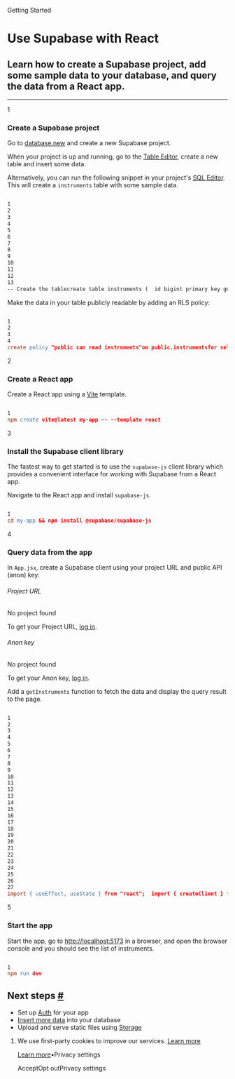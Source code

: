 Getting Started

# Use Supabase with React

## Learn how to create a Supabase project, add some sample data to your database, and query the data from a React app.

* * *

1

### Create a Supabase project

Go to [database.new](https://database.new/) and create a new Supabase project.

When your project is up and running, go to the [Table Editor](https://supabase.com/dashboard/project/_/editor), create a new table and insert some data.

Alternatively, you can run the following snippet in your project's [SQL Editor](https://supabase.com/dashboard/project/_/sql/new). This will create a `instruments` table with some sample data.

```flex

1
2
3
4
5
6
7
8
9
10
11
12
13
-- Create the tablecreate table instruments (  id bigint primary key generated always as identity,  name text not null);-- Insert some sample data into the tableinsert into instruments (name)values  ('violin'),  ('viola'),  ('cello');alter table instruments enable row level security;
```

Make the data in your table publicly readable by adding an RLS policy:

```flex

1
2
3
4
create policy "public can read instruments"on public.instrumentsfor select to anonusing (true);
```

2

### Create a React app

Create a React app using a [Vite](https://vitejs.dev/guide/) template.

```flex

1
npm create vite@latest my-app -- --template react
```

3

### Install the Supabase client library

The fastest way to get started is to use the `supabase-js` client library which provides a convenient interface for working with Supabase from a React app.

Navigate to the React app and install `supabase-js`.

```flex

1
cd my-app && npm install @supabase/supabase-js
```

4

### Query data from the app

In `App.jsx`, create a Supabase client using your project URL and public API (anon) key:

###### Project URL

No project found

To get your Project URL, [log in](https://supabase.com/dashboard).

###### Anon key

No project found

To get your Anon key, [log in](https://supabase.com/dashboard).

Add a `getInstruments` function to fetch the data and display the query result to the page.

```flex

1
2
3
4
5
6
7
8
9
10
11
12
13
14
15
16
17
18
19
20
21
22
23
24
25
26
27
import { useEffect, useState } from "react";  import { createClient } from "@supabase/supabase-js";  const supabase = createClient("https://<project>.supabase.co", "<your-anon-key>");  function App() {    const [instruments, setInstruments] = useState([]);    useEffect(() => {      getInstruments();    }, []);    async function getInstruments() {      const { data } = await supabase.from("instruments").select();      setInstruments(data);    }    return (      <ul>        {instruments.map((instrument) => (          <li key={instrument.name}>{instrument.name}</li>        ))}      </ul>    );  }  export default App;
```

5

### Start the app

Start the app, go to [http://localhost:5173](http://localhost:5173/) in a browser, and open the browser console and you should see the list of instruments.

```flex

1
npm run dev
```

## Next steps [\#](https://supabase.com/docs/guides/getting-started/quickstarts/reactjs\#next-steps)

- Set up [Auth](https://supabase.com/docs/guides/auth) for your app
- [Insert more data](https://supabase.com/docs/guides/database/import-data) into your database
- Upload and serve static files using [Storage](https://supabase.com/docs/guides/storage)

1. We use first-party cookies to improve our services. [Learn more](https://supabase.com/privacy#8-cookies-and-similar-technologies-used-on-our-european-services)



   [Learn more](https://supabase.com/privacy#8-cookies-and-similar-technologies-used-on-our-european-services)•Privacy settings





   AcceptOpt outPrivacy settings